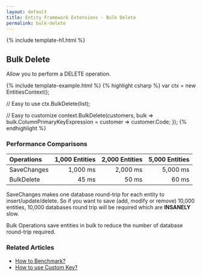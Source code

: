 ```yaml
---
layout: default
title: Entity Framework Extensions - Bulk Delete
permalink: bulk-delete
---
```


{% include template-h1.html %}

## Bulk Delete
Allow you to perform a DELETE operation.

{% include template-example.html %} 
{% highlight csharp %}
var ctx = new EntitiesContext();

// Easy to use
ctx.BulkDelete(list);

// Easy to customize
context.BulkDelete(customers, 
   bulk => bulk.ColumnPrimaryKeyExpression = customer => customer.Code; });
{% endhighlight %}

### Performance Comparisons

| Operations      | 1,000 Entities | 2,000 Entities | 5,000 Entities |
| :-------------- | -------------: | -------------: | -------------: |
| SaveChanges     | 1,000 ms       | 2,000 ms       | 5,000 ms       |
| BulkDelete      | 45 ms          | 50 ms          | 60 ms          |

SaveChanges makes one database round-trip for each entity to insert/update/delete. So if you want to save (add, modify or remove) 10,000 entities, 10,000 databases round trip will be required which are **INSANELY** slow.

Bulk Operations save entities in bulk to reduce the number of database round-trip required.

### Related Articles

- [How to Benchmark?](benchmark)
- [How to use Custom Key?](custom-key)
